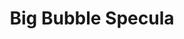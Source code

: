 ---
title: "Big Bubble Specula"
price: "7€"
category: "Gaufres et Crêpes"
description: "Délicieuse gaufre avec speculoos."
image: "/uploads/big-bubble-specula.jpg"
image_alt: "Gaufre Big Bubble Specula"
---
